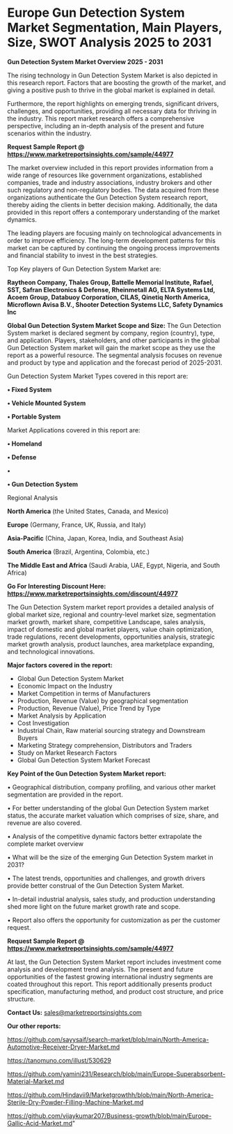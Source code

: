 # Europe Gun Detection System Market Segmentation, Main Players, Size, SWOT Analysis 2025 to 2031

<Strong> Gun Detection System Market Overview 2025 - 2031</strong>

The rising technology in Gun Detection System Market is also depicted in this research report. Factors that are boosting the growth of the market, and giving a positive push to thrive in the global market is explained in detail.

Furthermore, the report highlights on emerging trends, significant drivers, challenges, and opportunities, providing all necessary data for thriving in the industry. This report market research offers a comprehensive perspective, including an in-depth analysis of the present and future scenarios within the industry.

<strong>Request Sample Report @ <a href=https://www.marketreportsinsights.com/sample/44977>https://www.marketreportsinsights.com/sample/44977</a></strong>

The market overview included in this report provides information from a wide range of resources like government organizations, established companies, trade and industry associations, industry brokers and other such regulatory and non-regulatory bodies. The data acquired from these organizations authenticate the Gun Detection System research report, thereby aiding the clients in better decision making. Additionally, the data provided in this report offers a contemporary understanding of the market dynamics.

The leading players are focusing mainly on technological advancements in order to improve efficiency. The long-term development patterns for this market can be captured by continuing the ongoing process improvements and financial stability to invest in the best strategies.

Top Key players of Gun Detection System Market are:

<strong>Raytheon Company, Thales Group, Battelle Memorial Institute, Rafael, SST, Safran Electronics & Defense, Rheinmetall AG, ELTA Systems Ltd, Acoem Group, Databuoy Corporation, CILAS, Qinetiq North America, Microflown Avisa B.V., Shooter Detection Systems LLC, Safety Dynamics Inc</strong>

<strong><b>Global Gun Detection System Market Scope and Size:</b></strong>
The Gun Detection System market is declared segment by company, region (country), type, and application. Players, stakeholders, and other participants in the global Gun Detection System market will gain the market scope as they use the report as a powerful resource. The segmental analysis focuses on revenue and product by type and application and the forecast period of 2025-2031.

Gun Detection System Market Types covered in this report are:

<strong>•  Fixed System

•  Vehicle Mounted System

•  Portable System</strong>

Market Applications covered in this report are:

<strong>•  Homeland

•  Defense

•  

•  Gun Detection System</strong> 

Regional Analysis

<strong>North America</strong> (the United States, Canada, and Mexico)

<strong>Europe</strong> (Germany, France, UK, Russia, and Italy)

<strong>Asia-Pacific</strong> (China, Japan, Korea, India, and Southeast Asia)

<strong>South America</strong> (Brazil, Argentina, Colombia, etc.)

<strong>The Middle East and Africa</strong> (Saudi Arabia, UAE, Egypt, Nigeria, and South Africa)

<strong>Go For Interesting Discount Here: <a href=https://www.marketreportsinsights.com/discount/44977>https://www.marketreportsinsights.com/discount/44977</a></strong>

The Gun Detection System market report provides a detailed analysis of global market size, regional and country-level market size, segmentation market growth, market share, competitive Landscape, sales analysis, impact of domestic and global market players, value chain optimization, trade regulations, recent developments, opportunities analysis, strategic market growth analysis, product launches, area marketplace expanding, and technological innovations.

<strong><b>Major factors covered in the report:</b></strong>
<ul>
  <li>Global Gun Detection System Market </li>
  <li>Economic Impact on the Industry</li>
  <li>Market Competition in terms of Manufacturers</li>
  <li>Production, Revenue (Value) by geographical segmentation</li>
  <li>Production, Revenue (Value), Price Trend by Type</li>
  <li>Market Analysis by Application</li>
  <li>Cost Investigation</li>
  <li>Industrial Chain, Raw material sourcing strategy and Downstream Buyers</li>
  <li>Marketing Strategy comprehension, Distributors and Traders</li>
  <li>Study on Market Research Factors</li>
  <li>Global Gun Detection System Market Forecast</li>
</ul>

<strong><b>Key Point of the Gun Detection System Market report:</b></strong>

• Geographical distribution, company profiling, and various other market segmentation are provided in the report.

• For better understanding of the global Gun Detection System market status, the accurate market valuation which comprises of size, share, and revenue are also covered.

• Analysis of the competitive dynamic factors better extrapolate the complete market overview

• What will be the size of the emerging Gun Detection System market in 2031?

• The latest trends, opportunities and challenges, and growth drivers provide better construal of the Gun Detection System Market.

• In-detail industrial analysis, sales study, and production understanding shed more light on the future market growth rate and scope.

• Report also offers the opportunity for customization as per the customer request.

<strong>Request Sample Report @ <a href=https://www.marketreportsinsights.com/sample/44977>https://www.marketreportsinsights.com/sample/44977</a></strong>

At last, the Gun Detection System Market report includes investment come analysis and development trend analysis. The present and future opportunities of the fastest growing international industry segments are coated throughout this report. This report additionally presents product specification, manufacturing method, and product cost structure, and price structure.

<strong>Contact Us:</strong>
sales@marketreportsinsights.com

<strong>Our other reports:</strong>

<a href=https://github.com/sayysaif/search-market/blob/main/North-America-Automotive-Receiver-Dryer-Market.md>https://github.com/sayysaif/search-market/blob/main/North-America-Automotive-Receiver-Dryer-Market.md</a>

<a href=https://tanomuno.com/illust/530629>https://tanomuno.com/illust/530629</a>

<a href=https://github.com/yamini231/Research/blob/main/Europe-Superabsorbent-Material-Market.md>https://github.com/yamini231/Research/blob/main/Europe-Superabsorbent-Material-Market.md</a>

<a href=https://github.com/Hindavii9/Marketgrowthh/blob/main/North-America-Sterile-Dry-Powder-Filling-Machine-Market.md>https://github.com/Hindavii9/Marketgrowthh/blob/main/North-America-Sterile-Dry-Powder-Filling-Machine-Market.md</a>

<a href=https://github.com/vijaykumar207/Business-growth/blob/main/Europe-Gallic-Acid-Market.md>https://github.com/vijaykumar207/Business-growth/blob/main/Europe-Gallic-Acid-Market.md</a>"
